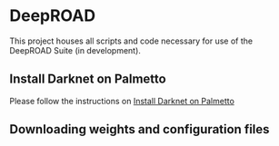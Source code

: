 # DeepROAD
This project houses all scripts and code necessary for use of the DeepROAD Suite (in development).

## Install Darknet on Palmetto

Please follow the instructions on [Install Darknet on Palmetto](https://github.com/eweill/DeepROAD/InstallDarknet.md)

## Downloading weights and configuration files